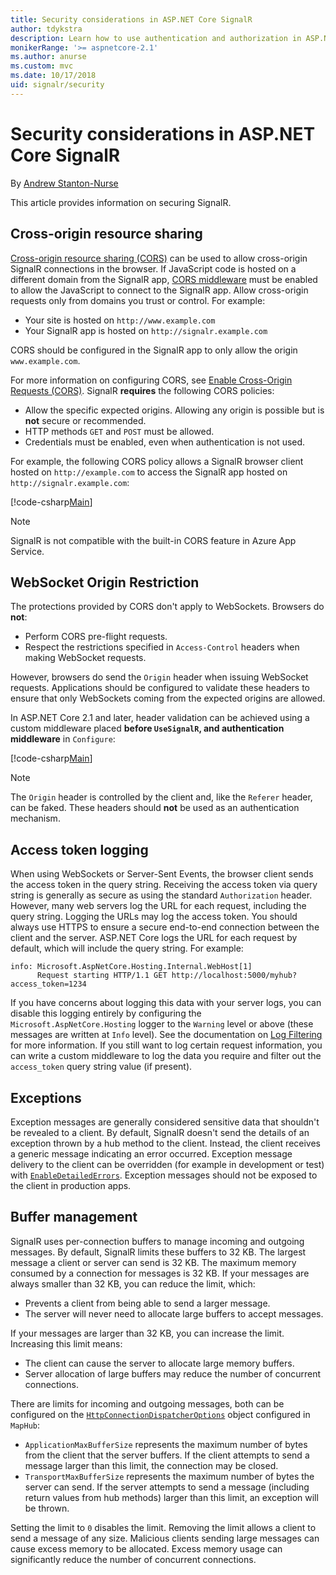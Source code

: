```yaml
---
title: Security considerations in ASP.NET Core SignalR
author: tdykstra
description: Learn how to use authentication and authorization in ASP.NET Core SignalR.
monikerRange: '>= aspnetcore-2.1'
ms.author: anurse
ms.custom: mvc
ms.date: 10/17/2018
uid: signalr/security
---
```


# Security considerations in ASP.NET Core SignalR

By [Andrew Stanton-Nurse](https://twitter.com/anurse)

This article provides information on securing SignalR.

## Cross-origin resource sharing

[Cross-origin resource sharing (CORS)](https://www.w3.org/TR/cors/) can be used to allow cross-origin SignalR connections in the browser. If JavaScript code is hosted on a different domain from the SignalR app, [CORS middleware](xref:security/cors) must be enabled to allow the JavaScript to connect to the SignalR app. Allow cross-origin requests only from domains you trust or control. For example:

* Your site is hosted on `http://www.example.com`
* Your SignalR app is hosted on `http://signalr.example.com`

CORS should be configured in the SignalR app to only allow the origin `www.example.com`.

For more information on configuring CORS, see [Enable Cross-Origin Requests (CORS)](xref:security/cors). SignalR **requires** the following CORS policies:

* Allow the specific expected origins. Allowing any origin is possible but is **not** secure or recommended.
* HTTP methods `GET` and `POST` must be allowed.
* Credentials must be enabled, even when authentication is not used.

For example, the following CORS policy allows a SignalR browser client hosted on `http://example.com` to access the SignalR app hosted on `http://signalr.example.com`:

[!code-csharp[Main](security/sample/Startup.cs?name=snippet1)]

> [!NOTE]
> SignalR is not compatible with the built-in CORS feature in Azure App Service.

## WebSocket Origin Restriction

The protections provided by CORS don't apply to WebSockets. Browsers do **not**:

* Perform CORS pre-flight requests.
* Respect the restrictions specified in `Access-Control` headers when making WebSocket requests.

However, browsers do send the `Origin` header when issuing WebSocket requests. Applications should be configured to validate these headers to ensure that only WebSockets coming from the expected origins are allowed.

In ASP.NET Core 2.1 and later, header validation can be achieved using a custom middleware placed **before `UseSignalR`, and authentication middleware** in `Configure`:

[!code-csharp[Main](security/sample/Startup.cs?name=snippet2)]

> [!NOTE]
> The `Origin` header is controlled by the client and, like the `Referer` header, can be faked. These headers should **not** be used as an authentication mechanism.

## Access token logging

When using WebSockets or Server-Sent Events, the browser client sends the access token in the query string. Receiving the access token via query string is generally as secure as using the standard `Authorization` header. However, many web servers log the URL for each request, including the query string. Logging the URLs may log the access token. You should always use HTTPS to ensure a secure end-to-end connection between the client and the server. ASP.NET Core logs the URL for each request by default, which will include the query string. For example:

```
info: Microsoft.AspNetCore.Hosting.Internal.WebHost[1]
      Request starting HTTP/1.1 GET http://localhost:5000/myhub?access_token=1234
```

If you have concerns about logging this data with your server logs, you can disable this logging entirely by configuring the `Microsoft.AspNetCore.Hosting` logger to the `Warning` level or above (these messages are written at `Info` level). See the documentation on [Log Filtering](xref:fundamentals/logging) for more information. If you still want to log certain request information, you can write a custom middleware to log the data you require and filter out the `access_token` query string value (if present).

## Exceptions

Exception messages are generally considered sensitive data that shouldn't be revealed to a client. By default, SignalR doesn't send the details of an exception thrown by a hub method to the client. Instead, the client receives a generic message indicating an error occurred. Exception message delivery to the client can be overridden (for example in development or test) with [`EnableDetailedErrors`](xref:signalr/configuration#configure-server-options). Exception messages should not be exposed to the client in production apps.

## Buffer management

SignalR uses per-connection buffers to manage incoming and outgoing messages. By default, SignalR limits these buffers to 32 KB. The largest message a client or server can send is 32 KB. The maximum memory consumed by a connection for messages is 32 KB. If your messages are always smaller than 32 KB, you can reduce the limit, which:

* Prevents a client from being able to send a larger message.
* The server will never need to allocate large buffers to accept messages.

If your messages are larger than 32 KB, you can increase the limit. Increasing this limit means:

* The client can cause the server to allocate large memory buffers.
* Server allocation of large buffers may reduce the number of concurrent connections.

There are limits for incoming and outgoing messages, both can be configured on the [`HttpConnectionDispatcherOptions`](xref:signalr/configuration#configure-server-options) object configured in `MapHub`:

* `ApplicationMaxBufferSize` represents the maximum number of bytes from the client that the server buffers. If the client attempts to send a message larger than this limit, the connection may be closed.
* `TransportMaxBufferSize` represents the maximum number of bytes the server can send. If the server attempts to send a message (including return values from hub methods) larger than this limit, an exception will be thrown.

Setting the limit to `0` disables the limit. Removing the limit allows a client to send a message of any size. Malicious clients sending large messages can cause excess memory to be allocated. Excess memory usage can significantly reduce the number of concurrent connections.
